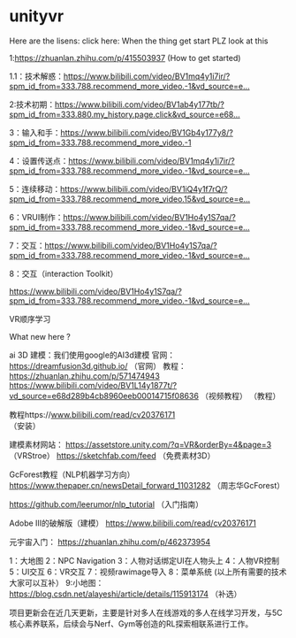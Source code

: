 # unityvr
Here are the lisens:
click here:
﻿When the thing get start PLZ look at this

﻿1:﻿https://zhuanlan.zhihu.com/p/415503937﻿ (How to get started)

﻿1.1：技术解惑：﻿https://www.bilibili.com/video/BV1mq4y1i7ir/?spm_id_from=333.788.recommend_more_video.-1&vd_source=e...﻿

﻿2:技术初期：﻿https://www.bilibili.com/video/BV1ab4y177tb/?spm_id_from=333.880.my_history.page.click&vd_source=e68...﻿

﻿3：输入和手：﻿https://www.bilibili.com/video/BV1Gb4y177y8/?spm_id_from=333.788.recommend_more_video.-1﻿

﻿4：设置传送点：﻿https://www.bilibili.com/video/BV1mq4y1i7ir/?spm_id_from=333.788.recommend_more_video.-1&vd_source=e...﻿

﻿5：连续移动：﻿https://www.bilibili.com/video/BV1iQ4y1f7rQ/?spm_id_from=333.788.recommend_more_video.15&vd_source=e...﻿

﻿6：VRUI制作：﻿https://www.bilibili.com/video/BV1Ho4y1S7qa/?spm_id_from=333.788.recommend_more_video.-1&vd_source=e...﻿

﻿7：交互：﻿https://www.bilibili.com/video/BV1Ho4y1S7qa/?spm_id_from=333.788.recommend_more_video.-1&vd_source=e...﻿

﻿8：交互﻿（interaction Toolkit）

https://www.bilibili.com/video/BV1Ho4y1S7qa/?spm_id_from=333.788.recommend_more_video.-1&vd_source=e...﻿﻿﻿﻿

VR顺序学习

What new here ?

ai 3D 建模：我们使用google的AI3d建模
官网： https://dreamfusion3d.github.io/ 
（官网）
教程： https://zhuanlan.zhihu.com/p/571474943
https://www.bilibili.com/video/BV1L14y1877t/?vd_source=e68d289b4cb8960eeb00014715f08636
（视频教程）
（教程）

教程https://www.bilibili.com/read/cv20376171  
（安装）

建模素材网站：
https://assetstore.unity.com/?q=VR&orderBy=4&page=3
（VRStroe）
https://sketchfab.com/feed
（免费素材3D）

GcForest教程（NLP机器学习方向）
https://www.thepaper.cn/newsDetail_forward_11031282  （周志华GcForest）

https://github.com/leerumor/nlp_tutorial
（入门指南）

Adobe III的破解版（建模）
https://www.bilibili.com/read/cv20376171

元宇宙入门：
https://zhuanlan.zhihu.com/p/462373954


1：大地图 2：NPC Navigation 3：人物对话绑定UI在人物头上  4：人物VR控制 5：UI交互   6：VR交互  7：视频rawimage导入
8：菜单系统
(以上所有需要的技术大家可以互补） 
9:小地图：https://blog.csdn.net/alayeshi/article/details/115913174
（补选）


项目更新会在近几天更新，主要是针对多人在线游戏的多人在线学习开发，与5C核心素养联系，后续会与Nerf、Gym等创造的RL探索相联系进行工作。
